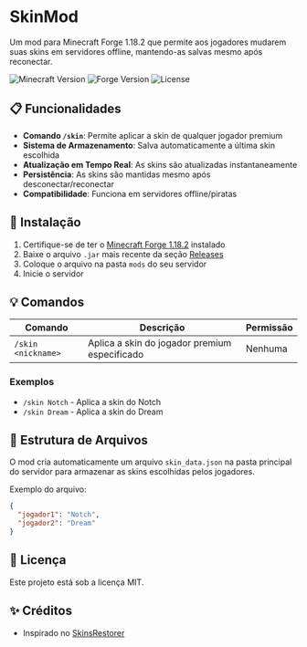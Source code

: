 # SkinMod

Um mod para Minecraft Forge 1.18.2 que permite aos jogadores mudarem suas skins em servidores offline, mantendo-as salvas mesmo após reconectar.

![Minecraft Version](https://img.shields.io/badge/Minecraft-1.18.2-green)
![Forge Version](https://img.shields.io/badge/Forge-40.2.0-blue)
![License](https://img.shields.io/badge/License-MIT-yellow)

## 📋 Funcionalidades

- **Comando `/skin`**: Permite aplicar a skin de qualquer jogador premium
- **Sistema de Armazenamento**: Salva automaticamente a última skin escolhida
- **Atualização em Tempo Real**: As skins são atualizadas instantaneamente
- **Persistência**: As skins são mantidas mesmo após desconectar/reconectar
- **Compatibilidade**: Funciona em servidores offline/piratas

## 🚀 Instalação

1. Certifique-se de ter o [Minecraft Forge 1.18.2](https://files.minecraftforge.net/) instalado
2. Baixe o arquivo `.jar` mais recente da seção [Releases](https://github.com/seu-usuario/skinmod/releases)
3. Coloque o arquivo na pasta `mods` do seu servidor
4. Inicie o servidor

## 💡 Comandos

| Comando | Descrição | Permissão |
|---------|-----------|-----------|
| `/skin <nickname>` | Aplica a skin do jogador premium especificado | Nenhuma |

### Exemplos
- `/skin Notch` - Aplica a skin do Notch
- `/skin Dream` - Aplica a skin do Dream

## 📁 Estrutura de Arquivos

O mod cria automaticamente um arquivo `skin_data.json` na pasta principal do servidor para armazenar as skins escolhidas pelos jogadores.

Exemplo do arquivo:
```json
{
  "jogador1": "Notch",
  "jogador2": "Dream"
}
```

## 📜 Licença

Este projeto está sob a licença MIT.

## ✨ Créditos

- Inspirado no [SkinsRestorer](https://github.com/SkinsRestorer/SkinsRestorerX)
